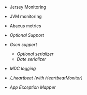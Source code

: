 * Jersey Monitoring
* JVM monitoring
* Abacus metrics

* _Optional Support_
* _Gson support_
  * _Optional serializer_
  * _Date serializer_
* _MDC logging_
* */_heartbeat (with HeartbeatMonitor)*
* _App Exception Mapper_
